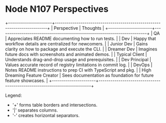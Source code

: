 # Node N107 Perspectives

+----------------------+--------------------------------------------------------------------------+
| Perspective          | Thoughts                                                                 |
+----------------------+--------------------------------------------------------------------------+
| QA                   | Appreciates README documenting how to run tests.                          |
| Dev                  | Happy that workflow details are centralized for newcomers.                |
| Junior Dev           | Gains clarity on how to package and execute the CLI.                      |
| Dreamer Dev          | Imagines future docs with screenshots and animated demos.                 |
| Typical Client       | Understands drag-and-drop usage and prerequisites.                        |
| Dev Principal        | Values accurate record of registry limitations in commit log.            |
| DevOps               | Notes README instructions to prep CI with TypeScript and pkg.            |
| High Dreaming Feature Creator | Sees documentation as foundation for future feature showcases.           |
+----------------------+--------------------------------------------------------------------------+

Legend:
- '+' forms table borders and intersections.
- '|' separates columns.
- '-' creates horizontal separators.
